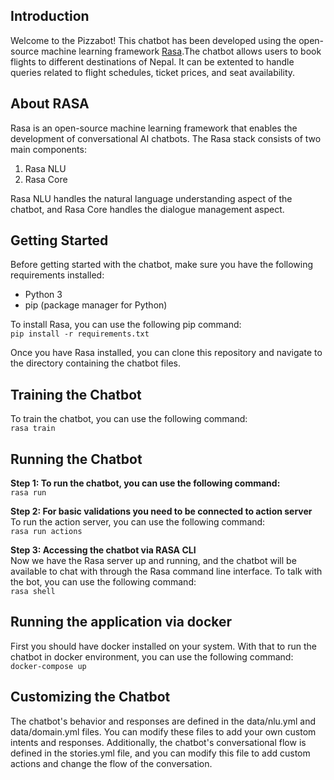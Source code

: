 ## Introduction
Welcome to the Pizzabot! This chatbot has been developed using the open-source machine learning framework [Rasa](https://rasa.com/).The chatbot allows users to book  flights to different destinations of Nepal. It can be extented to handle queries related to flight schedules, ticket prices, and seat availability. 

## About RASA
Rasa is an open-source machine learning framework that enables the development of conversational AI chatbots. The Rasa stack consists of two main components:
 
1. Rasa NLU 
2.  Rasa Core
 
 Rasa NLU handles the natural language understanding aspect of the chatbot, and Rasa Core handles the dialogue management aspect.



## Getting Started

Before getting started with the chatbot, make sure you have the following requirements installed:

- Python 3 
- pip (package manager for Python)

To install Rasa, you can use the following pip command:<br />
```pip install -r requirements.txt```

Once you have Rasa installed, you can clone this repository and navigate to the directory containing the chatbot files.

## Training the Chatbot
To train the chatbot, you can use the following command:<br />
```rasa train```

## Running the Chatbot
**Step 1: To run the chatbot, you can use the following command:**<br />
```rasa run```


**Step 2: For basic validations you need to be connected to action server**<br />
To run the action server, you can use the following command:<br />
```rasa run actions```

**Step 3: Accessing the chatbot via RASA CLI**<br />
Now we have the Rasa server up and running, and the chatbot will be available to chat with through the Rasa command line interface.
To talk with the bot, you can use the following command:<br />
```rasa shell```


## Running the application via docker
First you should have docker installed on your system. With that to run the chatbot in docker environment, you can use the following command:<br />
```docker-compose up```

## Customizing the Chatbot<br />
The chatbot's behavior and responses are defined in the data/nlu.yml and data/domain.yml files. You can modify these files to add your own custom intents and responses. Additionally, the chatbot's conversational flow is defined in the stories.yml file, and you can modify this file to add custom actions and change the flow of the conversation.





